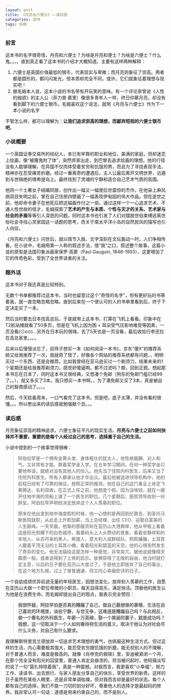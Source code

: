 ```yaml
---
layout: post
title: 《月亮与六便士》——读后感
categories: 读书
tags: 毛姆
---
```


### 前言

这本书的名字很奇怪，月亮和六便士？为啥是月亮和便士？为啥是六便士？什么鬼。。。。直到真正看了这本书的介绍才大概知道。主要有这样两种解释：

1. 六便士是英国价值最低的银币，代表现实与卑微；而月亮则象征了崇高。两者都是圆形的，都闪闪发光，但本质却完全不同，或许，它们就象征着理想与现实吧！
2. 据毛姆本人说，这本小说的书名带有开玩笑的意味。有一个评论家曾说《人性的枷锁》的主人公（菲力普·嘉里）像很多青年人一样，终日仰慕月亮，却没有看到脚下的六便士银币。毛姆喜欢这个说法，就用《月亮与六便士》作为下一本小说的名字

不管怎么样，都可以理解为：**让我们追求崇高的理想，而鄙弃短视的六便士银币吧**。

### 小说概要

一个英国证券交易所的经纪人，本已有牢靠的职业和地位、美满的家庭，但却迷恋上绘画，像“被魔鬼附了体”，突然弃家出走，到巴黎去追求绘画的理想。他的行径没有人能够理解。在异国不仅肉体受着贫穷和饥饿煎熬，而且为了寻找表现手法，精神亦在忍受痛苦折磨。经过一番离奇的遭遇后，主人公最后离开文明世界，远遁到与世隔绝的塔希提岛上。最终找到了灵魂的宁静和适合自己艺术气质的氛围。

他同一个土著女子结婚同居，创作出一幅又一幅使后世震惊的杰作。在他染上麻风病双目失明之前，曾在自己住房四壁画了一幅表现伊甸园的伟大作品。但在逝世之前，他却命令妻子在他死后把这幅画作付之一炬。通过这样一个一心追求艺术、不通人性世故的怪才，毛姆探索了**艺术的产生与本质、个性与天才的关系、艺术家与社会的矛盾**等等引人深思的问题。同时这本书也引发了人们对摆脱世俗束缚逃离世俗社会寻找心灵家园这一话题的思考，而关于南太平洋小岛的自然民风的描写也引人向往。

《月亮和六便士》问世后，就以情节入胜、文字深刻在文坛轰动一时，人们争相传看。在小说中，毛姆用第一人称的叙述手法，借“我”之口，叙述整个故事。这篇小说的原型是法国印象派画家保罗·高更（Paul Gauguin, 1848-1903），这更增加了它的传奇色彩，受到了全世界读者的关注。

### 题外话

这本书对于我还真是比较特别。

无数个书单都推荐过这本书，当时也留意过这个“奇怪的名字”，但有更好玩的书等着我，就一直忽略忽略忽略。直到后来在一个很认可的人的书单里看到后，终于下定决定买了一本。

然后当时要去日本找高总玩，于是就带上这本书，打算在飞机上看看。印象中在 T2航站楼就看了50多页，但是在飞机上因为困 + 耳朵受气压影响难受等因素，一页没看(⊙o⊙)…另外在日本玩的很嗨，去了5天也是一页没看，最后收拾行李还拉在高总家里。。。。

后来以后慢慢淡忘了，前阵子想买一本《如何阅读一本书》，京东“傻X”的推荐系统又给我推荐了一次，我就奇了怪了，好像各个网站的推荐系统都有问题，，明明买过一个东西，还是会推荐。比如我曾经在亚马逊买过一个剃须刀，结果未来的1个星期还是给我推荐剃须刀，感觉好傻逼啊。都不过滤吗？额，回到正题。想起那本书忘在日本了，同时这本书又很经典，又想凑个免邮（狗东的免邮门槛已经99了。。），就又多买了3本。我只想买一本书啊，，为了凑免邮又买了3本，真是被自己的智商感动了。。。。

然后，今天趁着周末，一口气看完了这本书。但是吧，底子太薄，并没有看的很懂。。。所以憋出来的读后感就勉强献个丑。。。

### 读后感

月亮象征崇高的精神追求，六便士象征平凡的现实生活。**月亮与六便士之前如何抉择并不重要，重要的是每个人经过自己的思考，选择属于自己的生活。**

小说中提到的一个故事觉得很棒：

> 阿伯拉罕是一个拥有金黄头发、身体粗壮的犹太人，他性格腼腆、对人和气，又非常有才能。靠着奖学金入学。在五年学习期间，任何一种奖学金只要他申请，就绝对没有其他人的份儿。他先当了住院内科医生，后来又当了住院外科医生。所有人都承认他才华出众。最后他被选进领导机构中，他的前程已经有了可靠的保证。按照正常的推测，他在自己的这门事业上肯定飞黄腾达、名利双收。在正式上任之前，他想度个假。因为没啥钱，就在一艘开往地中海的货船上谋了一个医生的职位。几个星期后，医院领导收到一份辞呈，阿伯拉罕声明他决定放弃这个人人羡慕的职位。
>
> 原来在他出发到地中海度假的时候，他一心想的是再回到伦敦去，到圣托马斯医院就职，从此走上升职加薪、当上总经理、出任 CEO、迎娶白富美的人生巅峰。一天早晨，他乘的那艘货轮在亚历山大港靠岸，他从甲板上看着这座阳光照耀下的白色城市，看着码头上人头攒动的景象，看着安静祥和的本地人、从苏丹来的黑人、希腊人、意大利人成群结队、熙熙攘攘，土耳其人戴着平顶无沿的土耳其小帽，看着阳光和碧蓝的天空。他的心境突然发生了奇异的变化。他无法描绘这是怎样一种感觉。非常突兀，据他说就像晴天霹雳一般，或者说得到了上帝的启示。放佛获得了无限的自由，他当时就打定主意，以后的日子要在亚历山大度过了。于是他立即放弃了自己的事业，在这个地方扎根，过上了普普通通、但又内心幸福安详的日子。

一个自幼成绩优异前途无量的年轻医生，因想法变化，放弃别人羡慕的工作，自愿在亚历山大做一个职位卑微的小职员，每天自得其乐，满足快活。顶替他的医生认为他是在浪费生命。而毛姆却提出自己的观点，我表示完全赞同：

> **我很怀疑，阿拉罕伯是否真的糟蹋了自己，做自己最想做的事情，生活在自己喜欢的环境里，淡伯宁静，与世无争，这难道是糟蹋自己吗？与此相反，做一个著名的外科医生，年薪一万英磅，娶一个美丽的妻子，就是成功吗？我想，这一切取决于一个人如何看待待生活的意义，取决于他认为对社会尽什么义务，对自己有什么要求。**

我理解斯特里克兰德放弃一切追求艺术理想的勇气，也佩服这种生活方式。但过这样的生活，内心需要极其强大，能忍受贫穷跟饥饿的折磨，能无视别人的不理解，对于普通人而言，难度是极高的。就像《肖申克的救赎》里，安迪被紧闭一个月，在那个完全没有阳光的囚室里，普通人肯定会崩溃的，但当被问起时，他轻描淡写的说了一句“莫扎特陪着我”，真是一种震撼。对我而言，我更喜欢“小幸福”，努力工作、读读书、出去旅行、与家人朋友分享自己的快乐，享受世界的新奇。这样的日子虽然在某些人眼里，还是非常单调枯燥，但对我而言却是最好的状态。每个人都有自己的选择，我们不能一刀切的划分好坏，尊重他人的选择才是最起码的修养。我非常认可一句话：道德是用来约束自己的，而不是别人。




